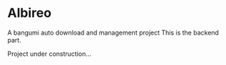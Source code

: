 # Albireo
A bangumi auto download and management project
This is the backend part.

Project under construction...
